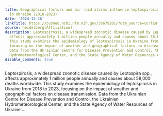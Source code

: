 ```yaml
---
title: Geographical factors and air raid alarms influence leptospirosis epidemiology
  in Ukraine (2018-2023)
date: '2024-12-16'
linkTitle: https://pubmed.ncbi.nlm.nih.gov/39679281/?utm_source=curl&utm_medium=rss&utm_campaign=pubmed-2&utm_content=1FakS-2QOkCT8HsMOQP1bCRQ4YzyumYOmxmF0moLsQ3dFB1E9V&fc=20220326224207&ff=20241216171835&v=2.18.0.post9+e462414
source: heidelberg[Affiliation]
description: Leptospirosis, a widespread zoonotic disease caused by Leptospira spp.,
  affects approximately 1 million people annually and causes about 58,000 deaths worldwide.
  This study examines the epidemiology of leptospirosis in Ukraine from 2018 to 2023,
  focusing on the impact of weather and geographical factors on disease transmission.
  Data from the Ukrainian Centre for Disease Prevention and Control, the Ukrainian
  Hydrometeorological Center, and the State Agency of Water Resources of Ukraine ...
disable_comments: true
---
```

Leptospirosis, a widespread zoonotic disease caused by Leptospira spp., affects approximately 1 million people annually and causes about 58,000 deaths worldwide. This study examines the epidemiology of leptospirosis in Ukraine from 2018 to 2023, focusing on the impact of weather and geographical factors on disease transmission. Data from the Ukrainian Centre for Disease Prevention and Control, the Ukrainian Hydrometeorological Center, and the State Agency of Water Resources of Ukraine ...